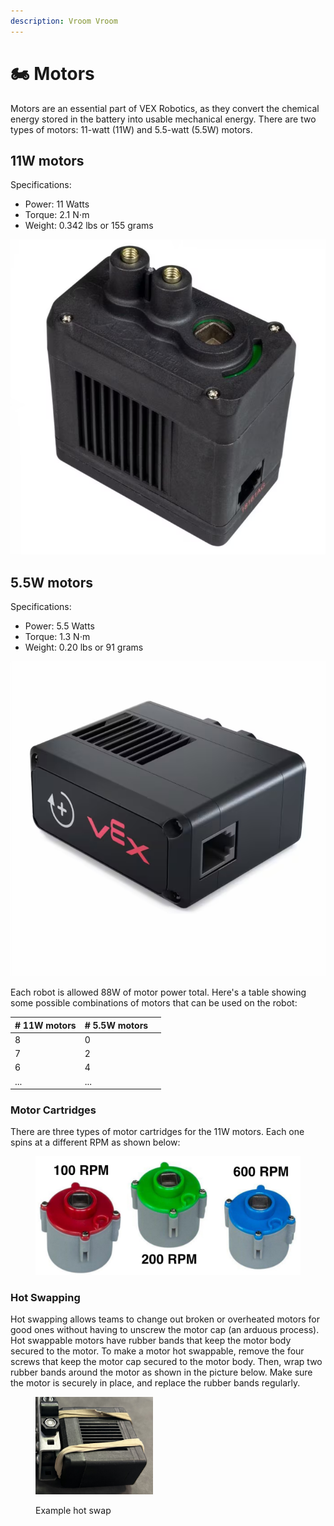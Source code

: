 ```yaml
---
description: Vroom Vroom
---
```


# 🏍️ Motors

Motors are an essential part of VEX Robotics, as they convert the chemical energy stored in the battery into usable mechanical energy. There are two types of motors: 11-watt (11W) and 5.5-watt (5.5W) motors.&#x20;

## 11W motors

Specifications:

* Power: 11 Watts
* Torque: 2.1 N⋅m
* Weight: 0.342 lbs or 155 grams

![](<../../.gitbook/assets/image (11).png>)

## 5.5W motors

Specifications:

* Power: 5.5 Watts
* Torque:  1.3 N⋅m
* Weight: 0.20 lbs or 91 grams

![](<../../.gitbook/assets/image (12).png>)

Each robot is allowed 88W of motor power total. Here's a table showing some possible combinations of motors that can be used on the robot:

<table><thead><tr><th># 11W motors</th><th># 5.5W motors</th><th data-hidden></th></tr></thead><tbody><tr><td>8</td><td>0</td><td></td></tr><tr><td>7</td><td>2</td><td></td></tr><tr><td>6</td><td>4</td><td></td></tr><tr><td>...</td><td>...</td><td></td></tr></tbody></table>

### Motor Cartridges

There are three types of motor cartridges for the 11W motors. Each one spins at a different RPM as shown below:

<figure><img src="../../.gitbook/assets/motor-cartidges.jpeg" alt=""><figcaption></figcaption></figure>

### Hot Swapping

Hot swapping allows teams to change out broken or overheated motors for good ones without having to unscrew the motor cap (an arduous process). Hot swappable motors have rubber bands that keep the motor body secured to the motor. To make a motor hot swappable, remove the four screws that keep the motor cap secured to the motor body. Then, wrap two rubber bands around the motor as shown in the picture below. Make sure the motor is securely in place, and replace the rubber bands regularly.

<figure><img src="../../.gitbook/assets/IMG_2264.jpeg" alt="" width="188"><figcaption><p>Example hot swap</p></figcaption></figure>
